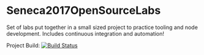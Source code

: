 # Seneca2017OpenSourceLabs
Set of labs put together in a small sized project to practice tooling and node development. Includes continuous integration and automation!

Project Build:
[![Build Status](https://travis-ci.org/arsalankhalid/Seneca2017OpenSourceLabs.svg?branch=master)](https://travis-ci.org/arsalankhalid/Seneca2017OpenSourceLabs)
